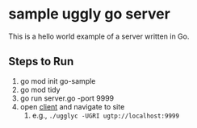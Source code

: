 # sample uggly go server

This is a hello world example of a server written in Go.

## Steps to Run
1. go mod init go-sample
1. go mod tidy
1. go run server.go -port 9999
1. open [client](https://github.com/rendicott/uggly-client/releases/latest) and navigate to site
   1. e.g., `./ugglyc -UGRI ugtp://localhost:9999`

